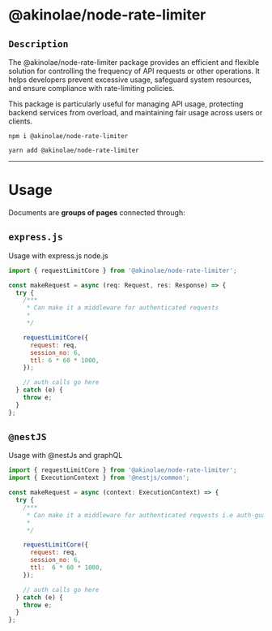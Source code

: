 # @akinolae/node-rate-limiter

## `Description`

The @akinolae/node-rate-limiter package provides an efficient and flexible solution for controlling the frequency of API requests or other operations. It helps developers prevent excessive usage, safeguard system resources, and ensure compliance with rate-limiting policies.

This package is particularly useful for managing API usage, protecting backend services from overload, and maintaining fair usage across users or clients.

```
npm i @akinolae/node-rate-limiter
```

```
yarn add @akinolae/node-rate-limiter
```

---

# Usage

Documents are **groups of pages** connected through:

## `express.js`

Usage with express.js node.js

```jsx title="auth/index.ts"
import { requestLimitCore } from '@akinolae/node-rate-limiter';

const makeRequest = async (req: Request, res: Response) => {
  try {
    /***
     * Can make it a middleware for authenticated requests
     *
     */

    requestLimitCore({
      request: req,
      session_no: 6,
      ttl: 6 * 60 * 1000,
    });

    // auth calls go here
  } catch (e) {
    throw e;
  }
};
```

## `@nestJS`

Usage with @nestJs and graphQL

```jsx title="auth/index.ts"
import { requestLimitCore } from '@akinolae/node-rate-limiter';
import { ExecutionContext } from '@nestjs/common';

const makeRequest = async (context: ExecutionContext) => {
  try {
    /***
     * Can make it a middleware for authenticated requests i.e auth-guard
     *
     */

    requestLimitCore({
      request: req,
      session_no: 6,
      ttl:  6 * 60 * 1000,
    });

    // auth calls go here
  } catch (e) {
    throw e;
  }
};
```
